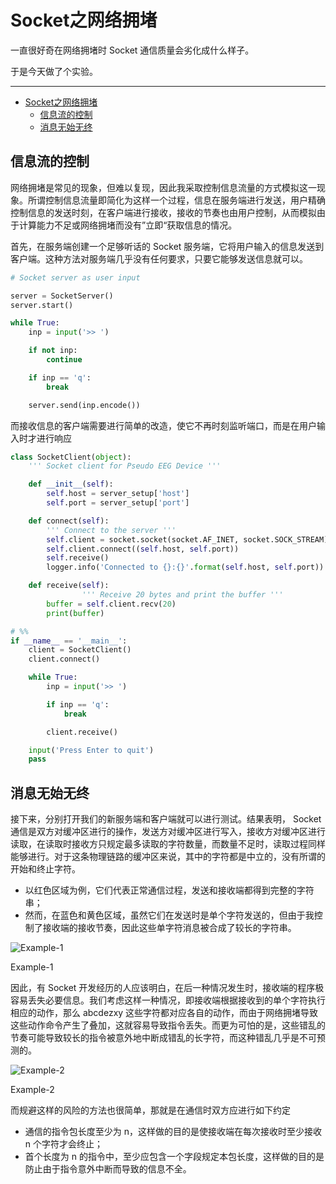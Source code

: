 # Socket之网络拥堵

一直很好奇在网络拥堵时 Socket 通信质量会劣化成什么样子。

于是今天做了个实验。

---
- [Socket之网络拥堵](#socket之网络拥堵)
  - [信息流的控制](#信息流的控制)
  - [消息无始无终](#消息无始无终)


## 信息流的控制

网络拥堵是常见的现象，但难以复现，因此我采取控制信息流量的方式模拟这一现象。所谓控制信息流量即简化为这样一个过程，信息在服务端进行发送，用户精确控制信息的发送时刻，在客户端进行接收，接收的节奏也由用户控制，从而模拟由于计算能力不足或网络拥堵而没有”立即“获取信息的情况。

首先，在服务端创建一个足够听话的 Socket 服务端，它将用户输入的信息发送到客户端。这种方法对服务端几乎没有任何要求，只要它能够发送信息就可以。

```python
# Socket server as user input

server = SocketServer()
server.start()

while True:
    inp = input('>> ')

    if not inp:
        continue

    if inp == 'q':
        break

    server.send(inp.encode())
```

而接收信息的客户端需要进行简单的改造，使它不再时刻监听端口，而是在用户输入时才进行响应

```python
class SocketClient(object):
    ''' Socket client for Pseudo EEG Device '''

    def __init__(self):
        self.host = server_setup['host']
        self.port = server_setup['port']

    def connect(self):
        ''' Connect to the server '''
        self.client = socket.socket(socket.AF_INET, socket.SOCK_STREAM)
        self.client.connect((self.host, self.port))
        self.receive()
        logger.info('Connected to {}:{}'.format(self.host, self.port))

    def receive(self):
				''' Receive 20 bytes and print the buffer '''
        buffer = self.client.recv(20)
        print(buffer)

# %%
if __name__ == '__main__':
    client = SocketClient()
    client.connect()

    while True:
        inp = input('>> ')

        if inp == 'q':
            break

        client.receive()

    input('Press Enter to quit')
    pass
```

## 消息无始无终

接下来，分别打开我们的新服务端和客户端就可以进行测试。结果表明， Socket 通信是双方对缓冲区进行的操作，发送方对缓冲区进行写入，接收方对缓冲区进行读取，在读取时接收方只规定最多读取的字符数量，而数量不足时，读取过程同样能够进行。对于这条物理链路的缓冲区来说，其中的字符都是中立的，没有所谓的开始和终止字符。

- 以红色区域为例，它们代表正常通信过程，发送和接收端都得到完整的字符串；
- 然而，在蓝色和黄色区域，虽然它们在发送时是单个字符发送的，但由于我控制了接收端的接收节奏，因此这些单字符消息被合成了较长的字符串。

![Example-1](Socket%E4%B9%8B%E7%BD%91%E7%BB%9C%E6%8B%A5%E5%A0%B5%20819082b067074fe7816a5d9413660e98/Untitled.png)

Example-1

因此，有 Socket 开发经历的人应该明白，在后一种情况发生时，接收端的程序极容易丢失必要信息。我们考虑这样一种情况，即接收端根据接收到的单个字符执行相应的动作，那么 abcdezxy 这些字符都对应各自的动作，而由于网络拥堵导致这些动作命令产生了叠加，这就容易导致指令丢失。而更为可怕的是，这些错乱的节奏可能导致较长的指令被意外地中断成错乱的长字符，而这种错乱几乎是不可预测的。

![Example-2](Socket%E4%B9%8B%E7%BD%91%E7%BB%9C%E6%8B%A5%E5%A0%B5%20819082b067074fe7816a5d9413660e98/Untitled%201.png)

Example-2

而规避这样的风险的方法也很简单，那就是在通信时双方应进行如下约定

- 通信的指令包长度至少为 n，这样做的目的是使接收端在每次接收时至少接收 n 个字符才会终止；
- 首个长度为 n 的指令中，至少应包含一个字段规定本包长度，这样做的目的是防止由于指令意外中断而导致的信息不全。
